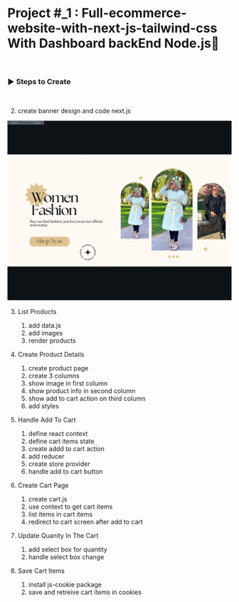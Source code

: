 # Project #\_1 : Full-ecommerce-website-with-next-js-tailwind-css With Dashboard backEnd Node.js🌟

<br />

<h3 align="left">▶ Steps to Create</h3><br />

2. create banner design and code next.js

![Alt text](</public/img/image_readme/Screenshot%20(141).png>)

3. List Products

   1. add data.js
   2. add images
   3. render products

4. Create Product Details

   1. create product page
   2. create 3 columns
   3. show image in first column
   4. show product info in second column
   5. show add to cart action on third column
   6. add styles

5. Handle Add To Cart

   1. define react context
   2. define cart items state
   3. create addd to cart action
   4. add reducer
   5. create store provider
   6. handle add to cart button

6. Create Cart Page

   1. create cart.js
   2. use context to get cart items
   3. list items in cart items
   4. redirect to cart screen after add to cart

7. Update Quanity In The Cart

   1. add select box for quantity
   2. handle select box change

8. Save Cart Items
   1. install js-cookie package
   2. save and retreive cart items in cookies
